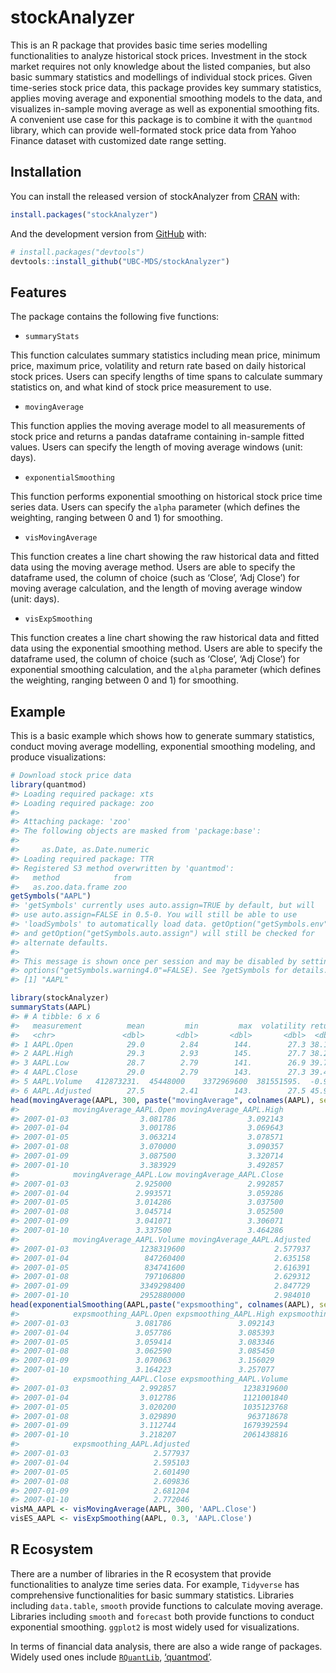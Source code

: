 
<!-- README.md is generated from README.Rmd. Please edit that file -->

# stockAnalyzer

<!-- badges: start -->

<!-- badges: end -->

This is an R package that provides basic time series modelling
functionalities to analyze historical stock prices. Investment in the
stock market requires not only knowledge about the listed companies, but
also basic summary statistics and modellings of individual stock prices.
Given time-series stock price data, this package provides key summary
statistics, applies moving average and exponential smoothing models to
the data, and visualizes in-sample moving average as well as exponential
smoothing fits. A convenient use case for this package is to combine it
with the `quantmod` library, which can provide well-formated stock price
data from Yahoo Finance dataset with customized date range setting.

## Installation

You can install the released version of stockAnalyzer from
[CRAN](https://CRAN.R-project.org) with:

``` r
install.packages("stockAnalyzer")
```

And the development version from [GitHub](https://github.com/) with:

``` r
# install.packages("devtools")
devtools::install_github("UBC-MDS/stockAnalyzer")
```

## Features

The package contains the following five functions:

  - `summaryStats`

This function calculates summary statistics including mean price,
minimum price, maximum price, volatility and return rate based on daily
historical stock prices. Users can specify lengths of time spans to
calculate summary statistics on, and what kind of stock price
measurement to use.

  - `movingAverage`

This function applies the moving average model to all measurements of
stock price and returns a pandas dataframe containing in-sample fitted
values. Users can specify the length of moving average windows (unit:
days).

  - `exponentialSmoothing`

This function performs exponential smoothing on historical stock price
time series data. Users can specify the `alpha` parameter (which defines
the weighting, ranging between 0 and 1) for smoothing.

  - `visMovingAverage`

This function creates a line chart showing the raw historical data and
fitted data using the moving average method. Users are able to specify
the dataframe used, the column of choice (such as ‘Close’, ‘Adj Close’)
for moving average calculation, and the length of moving average window
(unit: days).

  - `visExpSmoothing`

This function creates a line chart showing the raw historical data and
fitted data using the exponential smoothing method. Users are able to
specify the dataframe used, the column of choice (such as ‘Close’, ‘Adj
Close’) for exponential smoothing calculation, and the `alpha` parameter
(which defines the weighting, ranging between 0 and 1) for smoothing.

## Example

This is a basic example which shows how to generate summary statistics,
conduct moving average modelling, exponential smoothing modeling, and
produce visualizations:

``` r
# Download stock price data
library(quantmod)
#> Loading required package: xts
#> Loading required package: zoo
#> 
#> Attaching package: 'zoo'
#> The following objects are masked from 'package:base':
#> 
#>     as.Date, as.Date.numeric
#> Loading required package: TTR
#> Registered S3 method overwritten by 'quantmod':
#>   method            from
#>   as.zoo.data.frame zoo
getSymbols("AAPL")
#> 'getSymbols' currently uses auto.assign=TRUE by default, but will
#> use auto.assign=FALSE in 0.5-0. You will still be able to use
#> 'loadSymbols' to automatically load data. getOption("getSymbols.env")
#> and getOption("getSymbols.auto.assign") will still be checked for
#> alternate defaults.
#> 
#> This message is shown once per session and may be disabled by setting 
#> options("getSymbols.warning4.0"=FALSE). See ?getSymbols for details.
#> [1] "AAPL"

library(stockAnalyzer)
summaryStats(AAPL)
#> # A tibble: 6 x 6
#>   measurement          mean         min         max  volatility return
#>   <chr>               <dbl>       <dbl>       <dbl>       <dbl>  <dbl>
#> 1 AAPL.Open            29.0        2.84        144.        27.3 38.1  
#> 2 AAPL.High            29.3        2.93        145.        27.7 38.2  
#> 3 AAPL.Low             28.7        2.79        141.        26.9 39.7  
#> 4 AAPL.Close           29.0        2.79        143.        27.3 39.4  
#> 5 AAPL.Volume   412873231.  45448000    3372969600  381551595.  -0.929
#> 6 AAPL.Adjusted        27.5        2.41        143.        27.5 45.9
head(movingAverage(AAPL, 300, paste("movingAverage", colnames(AAPL), sep="_")))
#>            movingAverage_AAPL.Open movingAverage_AAPL.High
#> 2007-01-03                3.081786                3.092143
#> 2007-01-04                3.001786                3.069643
#> 2007-01-05                3.063214                3.078571
#> 2007-01-08                3.070000                3.090357
#> 2007-01-09                3.087500                3.320714
#> 2007-01-10                3.383929                3.492857
#>            movingAverage_AAPL.Low movingAverage_AAPL.Close
#> 2007-01-03               2.925000                 2.992857
#> 2007-01-04               2.993571                 3.059286
#> 2007-01-05               3.014286                 3.037500
#> 2007-01-08               3.045714                 3.052500
#> 2007-01-09               3.041071                 3.306071
#> 2007-01-10               3.337500                 3.464286
#>            movingAverage_AAPL.Volume movingAverage_AAPL.Adjusted
#> 2007-01-03                1238319600                    2.577937
#> 2007-01-04                 847260400                    2.635158
#> 2007-01-05                 834741600                    2.616391
#> 2007-01-08                 797106800                    2.629312
#> 2007-01-09                3349298400                    2.847729
#> 2007-01-10                2952880000                    2.984010
head(exponentialSmoothing(AAPL,paste("expsmoothing", colnames(AAPL), sep="_"), 0.3))
#>            expsmoothing_AAPL.Open expsmoothing_AAPL.High expsmoothing_AAPL.Low
#> 2007-01-03               3.081786               3.092143              2.925000
#> 2007-01-04               3.057786               3.085393              2.945571
#> 2007-01-05               3.059414               3.083346              2.966186
#> 2007-01-08               3.062590               3.085450              2.990044
#> 2007-01-09               3.070063               3.156029              3.005352
#> 2007-01-10               3.164223               3.257077              3.104997
#>            expsmoothing_AAPL.Close expsmoothing_AAPL.Volume
#> 2007-01-03                2.992857               1238319600
#> 2007-01-04                3.012786               1121001840
#> 2007-01-05                3.020200               1035123768
#> 2007-01-08                3.029890                963718678
#> 2007-01-09                3.112744               1679392594
#> 2007-01-10                3.218207               2061438816
#>            expsmoothing_AAPL.Adjusted
#> 2007-01-03                   2.577937
#> 2007-01-04                   2.595103
#> 2007-01-05                   2.601490
#> 2007-01-08                   2.609836
#> 2007-01-09                   2.681204
#> 2007-01-10                   2.772046
visMA_AAPL <- visMovingAverage(AAPL, 300, 'AAPL.Close')
visES_AAPL <- visExpSmoothing(AAPL, 0.3, 'AAPL.Close')
```

## R Ecosystem

There are a number of libraries in the R ecosystem that provide
functionalities to analyze time series data. For example, `Tidyverse`
has comprehensive functionalities for basic summary statistics.
Libraries including `data.table`, `smooth` provide functions to
calculate moving average. Libraries including `smooth` and `forecast`
both provide functions to conduct exponential smoothing. `ggplot2` is
most widely used for visualizations.

In terms of financial data analysis, there are also a wide range of
packages. Widely used ones include
[`RQuantLib`](https://cran.r-project.org/web/packages/RQuantLib/index.html),
[‘quantmod’](https://cran.r-project.org/web/packages/quantmod/index.html).
